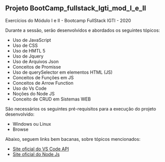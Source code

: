 
<h2>Projeto BootCamp_fullstack_Igti_mod_I_e_II</h2>

Exercícios do Módulo I e II - Bootcamp FullStack IGTI - 2020

Durante a sessão, serão desenvolvidos e abordados os seguintes tópicos:

* Uso de JavaScript
* Uso de CSS
* Uso de HMTL 5
* Uso de Jquery
* Uso de Arquivos Json
* Conceitos de Promisse
* Uso de querySelector em elementos HTML (JS)
* Conceitos de Funções em JS
* Conceitos de Arrow Function
* Uso do Vs Code
* Noções do Node JS
* Conceito de CRUD em Sistemas WEB



São necessários os seguintes pré-requisitos para a execução do projeto desenvolvido:

* Windows ou Linux
* Browse

Abaixo, seguem links bem bacanas, sobre tópicos mencionados:


* [Site oficial do VS Code API](https://code.visualstudio.com/)
* [Site oficial do Node Js](https://nodejs.org/en/download/)
